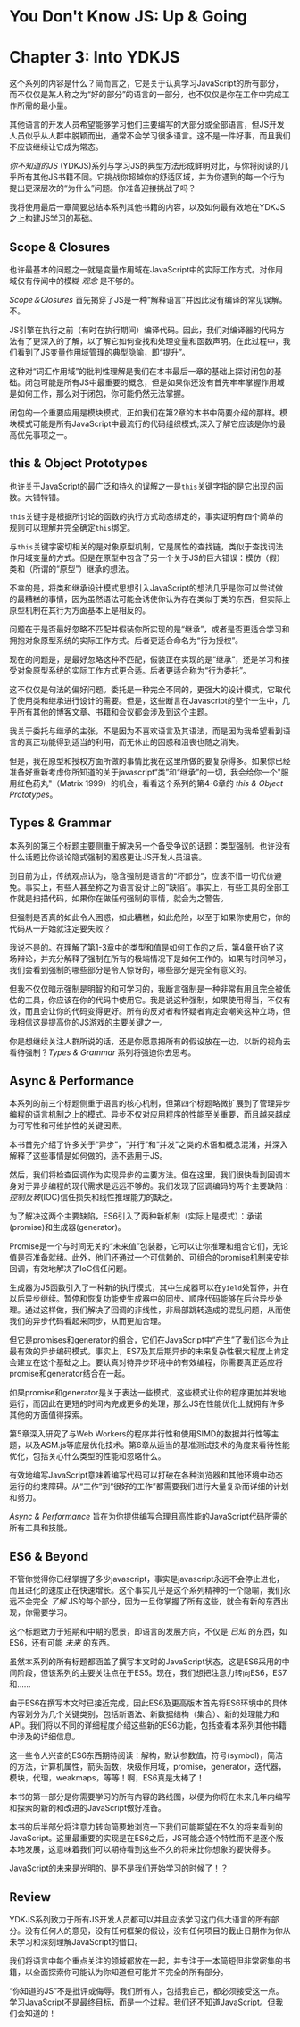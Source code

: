 # You Don't Know JS: Up & Going

# Chapter 3: Into YDKJS

这个系列的内容是什么？简而言之，它是关于认真学习JavaScript的所有部分，而不仅仅是某人称之为“好的部分”的语言的一部分，也不仅仅是你在工作中完成工作所需的最小量。

其他语言的开发人员希望能够学习他们主要编写的大部分或全部语言，但JS开发人员似乎从人群中脱颖而出，通常不会学习很多语言。这不是一件好事，而且我们不应该继续让它成为常态。

*你不知道的JS* (YDKJS)系列与学习JS的典型方法形成鲜明对比，与你将阅读的几乎所有其他JS书籍不同。它挑战你超越你的舒适区域，并为你遇到的每一个行为提出更深层次的“为什么”问题。你准备迎接挑战了吗？

我将使用最后一章简要总结本系列其他书籍的内容，以及如何最有效地在YDKJS之上构建JS学习的基础。

## Scope & Closures

也许最基本的问题之一就是变量作用域在JavaScript中的实际工作方式。对作用域仅有传闻中的模糊 *观念* 是不够的。

*Scope＆Closures* 首先揭穿了JS是一种“解释语言”并因此没有编译的常见误解。不。

JS引擎在执行之前（有时在执行期间）编译代码。因此，我们对编译器的代码方法有了更深入的了解，以了解它如何查找和处理变量和函数声明。在此过程中，我们看到了JS变量作用域管理的典型隐喻，即“提升”。

这种对“词汇作用域”的批判性理解是我们在本书最后一章的基础上探讨闭包的基础。闭包可能是所有JS中最重要的概念，但是如果你还没有首先牢牢掌握作用域是如何工作，那么对于闭包，你可能仍然无法掌握。

闭包的一个重要应用是模块模式，正如我们在第2章的本书中简要介绍的那样。模块模式可能是所有JavaScript中最流行的代码组织模式;深入了解它应该是你的最高优先事项之一。

## this & Object Prototypes

也许关于JavaScript的最广泛和持久的误解之一是`this`关键字指的是它出现的函数。大错特错。

`this`关键字是根据所讨论的函数的执行方式动态绑定的，事实证明有四个简单的规则可以理解并完全确定`this`绑定。

与`this`关键字密切相关的是对象原型机制，它是属性的查找链，类似于查找词法作用域变量的方式。但是在原型中包含了另一个关于JS的巨大错误：模仿（假）类和（所谓的“原型”）继承的想法。

不幸的是，将类和继承设计模式思想引入JavaScript的想法几乎是你可以尝试做的最糟糕的事情，因为虽然语法可能会诱使你认为存在类似于类的东西，但实际上原型机制在其行为方面基本上是相反的。

问题在于是否最好忽略不匹配并假装你所实现的是“继承”，或者是否更适合学习和拥抱对象原型系统的实际工作方式。后者更适合命名为“行为授权”。

现在的问题是，是最好忽略这种不匹配，假装正在实现的是“继承”，还是学习和接受对象原型系统的实际工作方式更合适。后者更适合称为“行为委托”。

这不仅仅是句法的偏好问题。委托是一种完全不同的，更强大的设计模式，它取代了使用类和继承进行设计的需要。但是，这些断言在Javascript的整个一生中，几乎所有其他的博客文章、书籍和会议都会涉及到这个主题。

我关于委托与继承的主张，不是因为不喜欢语言及其语法，而是因为我希望看到语言的真正功能得到适当的利用，而无休止的困惑和沮丧也随之消失。

但是，我在原型和授权方面所做的事情比我在这里所做的要复杂得多。如果你已经准备好重新考虑你所知道的关于javascript“类”和“继承”的一切，我会给你一个"服用红色药丸"（Matrix 1999）的机会，看看这个系列的第4-6章的 *this & Object Prototypes*。

## Types & Grammar

本系列的第三个标题主要侧重于解决另一个备受争议的话题：类型强制。也许没有什么话题比你谈论隐式强制的困惑更让JS开发人员沮丧。

到目前为止，传统观点认为，隐含强制是语言的“坏部分”，应该不惜一切代价避免。事实上，有些人甚至称之为语言设计上的“缺陷”。事实上，有些工具的全部工作就是扫描代码，如果你在做任何强制的事情，就会为之警告。

但强制是否真的如此令人困惑，如此糟糕，如此危险，以至于如果你使用它，你的代码从一开始就注定要失败？

我说不是的。在理解了第1-3章中的类型和值是如何工作的之后，第4章开始了这场辩论，并充分解释了强制在所有的极端情况下是如何工作的。如果有时间学习，我们会看到强制的哪些部分是令人惊讶的，哪些部分是完全有意义的。

但我不仅仅暗示强制是明智的和可学习的，我断言强制是一种非常有用且完全被低估的工具，你应该在你的代码中使用它。我是说这种强制，如果使用得当，不仅有效，而且会让你的代码变得更好。所有的反对者和怀疑者肯定会嘲笑这种立场，但我相信这是提高你的JS游戏的主要关键之一。

你是想继续关注人群所说的话，还是你愿意把所有的假设放在一边，以新的视角去看待强制？*Types & Grammar* 系列将强迫你去思考。

## Async & Performance

本系列的前三个标题侧重于语言的核心机制，但第四个标题略微扩展到了管理异步编程的语言机制之上的模式。异步不仅对应用程序的性能至关重要，而且越来越成为可写性和可维护性的关键因素。

本书首先介绍了许多关于“异步”，“并行”和“并发”之类的术语和概念混淆，并深入解释了这些事情是如何做的，适不适用于JS。

然后，我们将检查回调作为实现异步的主要方法。但在这里，我们很快看到回调本身对于异步编程的现代需求是远远不够的。我们发现了回调编码的两个主要缺陷：*控制反转*(IOC)信任损失和线性推理能力的缺乏。

为了解决这两个主要缺陷，ES6引入了两种新机制（实际上是模式）：承诺(promise)和生成器(generator)。

Promise是一个与时间无关的“未来值”包装器，它可以让你推理和组合它们，无论值是否准备就绪。此外，他们还通过一个可信赖的、可组合的promise机制来安排回调，有效地解决了IoC信任问题。

生成器为JS函数引入了一种新的执行模式，其中生成器可以在`yield`处暂停，并在以后异步继续。暂停和恢复功能使生成器中的同步、顺序代码能够在后台异步处理。通过这样做，我们解决了回调的非线性，非局部跳转造成的混乱问题，从而使我们的异步代码看起来同步，从而更加合理。

但它是promises和generator的组合，它们在JavaScript中“产生”了我们迄今为止最有效的异步编码模式。事实上，ES7及其后期异步的未来复杂性很大程度上肯定会建立在这个基础之上。要认真对待异步环境中的有效编程，你需要真正适应将promise和generator结合在一起。

如果promise和generator是关于表达一些模式，这些模式让你的程序更加并发地运行，而因此在更短的时间内完成更多的处理，那么JS在性能优化上就拥有许多其他的方面值得探索。

第5章深入研究了与Web Workers的程序并行性和使用SIMD的数据并行性等主题，以及ASM.js等底层优化技术。第6章从适当的基准测试技术的角度来看待性能优化，包括关心什么类型的性能和忽略什么。

有效地编写JavaScript意味着编写代码可以打破在各种浏览器和其他环境中动态运行的约束障碍。从“工作”到“很好的工作”都需要我们进行大量复杂而详细的计划和努力。

*Async & Performance* 旨在为你提供编写合理且高性能的JavaScript代码所需的所有工具和技能。

## ES6 & Beyond

不管你觉得你已经掌握了多少javascript，事实是javascript永远不会停止进化，而且进化的速度正在快速增长。这个事实几乎是这个系列精神的一个隐喻，我们永远不会完全 *了解* JS的每个部分，因为一旦你掌握了所有这些，就会有新的东西出现，你需要学习。

这个标题致力于短期和中期的愿景，即语言的发展方向，不仅是 *已知* 的东西，如ES6，还有可能 *未来* 的东西。

虽然本系列的所有标题都涵盖了撰写本文时的JavaScript状态，这是ES6采用的中间阶段，但该系列的主要关注点在于ES5。现在，我们想把注意力转向ES6，ES7和......

由于ES6在撰写本文时已接近完成，因此ES6及更高版本首先将ES6环境中的具体内容划分为几个关键类别，包括新语法、新数据结构（集合）、新的处理能力和API。我们将以不同的详细程度介绍这些新的ES6功能，包括查看本系列其他书籍中涉及的详细信息。

这一些令人兴奋的ES6东西期待阅读：解构，默认参数值，符号(symbol)，简洁的方法，计算机属性，箭头函数，块级作用域，promise，generator，迭代器，模块，代理，weakmaps，等等！啊，ES6真是太棒了！

本书的第一部分是你需要学习的所有内容的路线图，以便为你将在未来几年内编写和探索的新的和改进的JavaScript做好准备。

本书的后半部分将注意力转向简要地浏览一下我们可能期望在不久的将来看到的JavaScript。这里最重要的实现是在ES6之后，JS可能会逐个特性而不是逐个版本地发展，这意味着我们可以期待看到这些不久的将来比你想象的要快得多。

JavaScript的未来是光明的。是不是我们开始学习的时候了！？

## Review

YDKJS系列致力于所有JS开发人员都可以并且应该学习这门伟大语言的所有部分。没有任何人的意见，没有任何框架的假设，没有任何项目的截止日期作为你从未学习和深刻理解JavaScript的借口。

我们将语言中每个重点关注的领域都放在一起，并专注于一本简短但非常密集的书籍，以全面探索你可能认为你知道但可能并不完全的所有部分。

“你知道的JS”不是批评或侮辱。我们所有人，包括我自己，都必须接受这一点。学习JavaScript不是最终目标，而是一个过程。我们还不知道JavaScript。但我们会知道的！